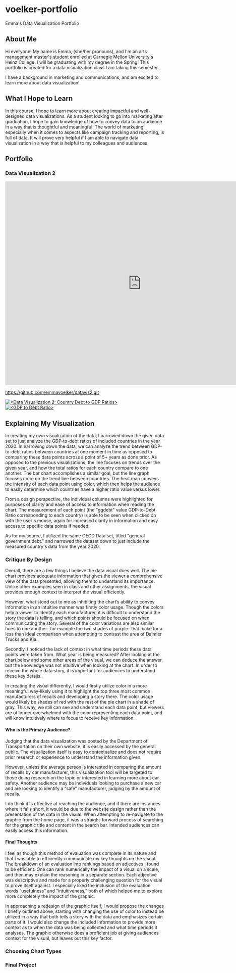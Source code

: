 # voelker-portfolio
Emma's Data Visualization Portfolio

## About Me 
Hi everyone! My name is Emma, (she/her pronouns), and I'm an arts management master's student enrolled at Carnegie Mellon University's Heinz College. I will be graduating with my degree in the Spring! This portfolio is created for a data visualization class I am taking this semester. 

I have a background in marketing and communications, and am excited to learn more about data visualization! 

## What I Hope to Learn
In this course, I hope to learn more about creating impactful and well-designed data visualizations. As a student looking to go into marketing after graduation, I hope to gain knowledge of how to convey data to an audience in a way that is thoughtful and meaningful. The world of marketing, especially when it comes to aspects like campaign tracking and reporting, is full of data. It will prove very helpful if I am able to navigate data visualization in a way that is helpful to my colleagues and audiences.  

## Portfolio
### Data Visualization 2

<iframe src="https://data.oecd.org/chart/7faU" width="860" height="645" style="border: 0" mozallowfullscreen="true" webkitallowfullscreen="true" allowfullscreen="true"><a href="https://data.oecd.org/chart/7faU" target="_blank">OECD Chart: General government debt, Total, % of GDP, Annual, 2022</a></iframe>

https://github.com/emmavoelker/dataviz2.git 

<div class='tableauPlaceholder' id='viz1699397190463' style='position: relative'><noscript><a href='#'><img alt='&lt;Data Visualization 2: Country Debt to GDP Ratios&gt; ' src='https:&#47;&#47;public.tableau.com&#47;static&#47;images&#47;Da&#47;DataVisualization2_16993971629670&#47;DataVisualization2&#47;1_rss.png' style='border: none' /></a></noscript><object class='tableauViz'  style='display:none;'><param name='host_url' value='https%3A%2F%2Fpublic.tableau.com%2F' /> <param name='embed_code_version' value='3' /> <param name='site_root' value='' /><param name='name' value='DataVisualization2_16993971629670&#47;DataVisualization2' /><param name='tabs' value='no' /><param name='toolbar' value='yes' /><param name='static_image' value='https:&#47;&#47;public.tableau.com&#47;static&#47;images&#47;Da&#47;DataVisualization2_16993971629670&#47;DataVisualization2&#47;1.png' /> <param name='animate_transition' value='yes' /><param name='display_static_image' value='yes' /><param name='display_spinner' value='yes' /><param name='display_overlay' value='yes' /><param name='display_count' value='yes' /><param name='language' value='en-US' /><param name='filter' value='publish=yes' /></object></div>                
<script type='text/javascript'>                    
  var divElement = document.getElementById('viz1699397190463');                    
  var vizElement = divElement.getElementsByTagName('object')[0];                    
  vizElement.style.width='100%';vizElement.style.height=(divElement.offsetWidth*0.75)+'px';                    
  var scriptElement = document.createElement('script');                    
  scriptElement.src = 'https://public.tableau.com/javascripts/api/viz_v1.js';                    
  vizElement.parentNode.insertBefore(scriptElement, vizElement);                
</script>

<div class='tableauPlaceholder' id='viz1699415973754' style='position: relative'><noscript><a href='#'><img alt='&lt;GDP to Debt Ratio&gt; ' src='https:&#47;&#47;public.tableau.com&#47;static&#47;images&#47;Da&#47;DataVisualization2_2_16994159644520&#47;DataVisualization2&#47;1_rss.png' style='border: none' /></a></noscript><object class='tableauViz'  style='display:none;'><param name='host_url' value='https%3A%2F%2Fpublic.tableau.com%2F' /> <param name='embed_code_version' value='3' /> <param name='site_root' value='' /><param name='name' value='DataVisualization2_2_16994159644520&#47;DataVisualization2' /><param name='tabs' value='no' /><param name='toolbar' value='yes' /><param name='static_image' value='https:&#47;&#47;public.tableau.com&#47;static&#47;images&#47;Da&#47;DataVisualization2_2_16994159644520&#47;DataVisualization2&#47;1.png' /> <param name='animate_transition' value='yes' /><param name='display_static_image' value='yes' /><param name='display_spinner' value='yes' /><param name='display_overlay' value='yes' /><param name='display_count' value='yes' /><param name='language' value='en-US' /><param name='filter' value='publish=yes' /></object></div>                
<script type='text/javascript'>                    
  var divElement = document.getElementById('viz1699415973754');                    
  var vizElement = divElement.getElementsByTagName('object')[0];                    vizElement.style.width='100%';vizElement.style.height=(divElement.offsetWidth*0.75)+'px';    
  var scriptElement = document.createElement('script');                    
  scriptElement.src = 'https://public.tableau.com/javascripts/api/viz_v1.js';                    vizElement.parentNode.insertBefore(scriptElement, vizElement);                
</script>

## Explaining My Visualization 
In creating my own visualization of the data, I narrowed down the given data set to just analyze the GDP-to-debt ratios of included countries in the year 2020. In narrowing down the data, we can analyze the trend between GDP-to-debt ratios between countries at one moment in time as opposed to comparing these data points across a point of 5+ years as done prior. As opposed to the previous visualizations, the line focuses on trends over the given year, and how the total ratios for each country compare to one another. The bar chart accomplishes a similar goal, but the line graph focuses more on the trend line between countries. The heat map conveys the intensity of each data point using color, which then helps the audience to easily determine which countries have a higher ratio value versus lower. 

From a design perspective, the individual columns were highlighted for purposes of clarity and ease of access to information when reading the chart. The measurement of each point (the "ggdebt" value GDP-to-Debt Ratio corresponding to each country) is able to be seen when clicked on with the user's mouse, again for increased clarity in information and easy access to specific data points if needed. 

As for my source, I utilized the same OECD Data set, titled "general government debt." and narrowed the dataset down to just include the measured country's data from the year 2020. 

### Critique By Design

Overall, there are a few things I believe the data visual does well. The pie chart provides adequate information that gives the viewer a comprehensive view of the data presented, allowing them to understand its importance. Unlike other examples seen in class and other assignments, the visual provides enough context to interpret the visual efficiently. 

However, what stood out to me as inhibiting the chart’s ability to convey information in an intuitive manner was firstly color usage. Though the colors help a viewer to identify each manufacturer, it is difficult to understand the story the data is telling, and which points should be focused on when communicating the story. Several of the color variations are also similar hues to one another- for example the two shades of purple- that make for a less than ideal comparison when attempting to contrast the area of Daimler Trucks and Kia.

Secondly, I noticed the lack of context in what time periods these data points were taken from. What year is being measured? After looking at the chart below and some other areas of the visual, we can deduce the answer, but the knowledge was not intuitive when looking at the chart. In order to receive the whole data story, it is important for audiences to understand these key details. 

In creating the visual differently, I would firstly utilize color in a more meaningful way-likely using it to highlight the top three most common manufacturers of recalls and developing a story there. The color usage would likely be shades of red with the rest of the pie chart in a shade of gray. This way, we still can see and understand each data point, but viewers are ot longer overwhelmed with the color representing each data point, and will know intuitively where to focus to receive key information.  

#### Who is the Primary Audience? 
Judging that the data visualization was posted by the Department of Transportation on their own website, it is easily accessed by the general public. The visualization itself is easy to contextualize and does not require prior research or experience to understand the information given.

However, unless the average person is interested in comparing the amount of recalls by car manufacturer, this visualization tool will be targeted to those doing research on the topic or interested in learning more about car safety. Another audience may be individuals looking to purchase a new car and are looking to identify a “safe” manufacturer, judging by the amount of recalls.

I do think it is effective at reaching the audience, and if there are instances where it falls short, it would be due to the website design rather than the presentation of the data in the visual. When attempting to re-navigate to the graphic from the home page, it was a straight-forward process of searching for the graphic title and content in the search bar. Intended audiences can easily access this information. 

#### Final Thoughts 
I feel as though this method of evaluation was complete in its nature and that I was able to efficiently communicate my key thoughts on the visual. The breakdown of an evaluation into rankings based on adjectives I found to be efficient. One can rank numerically the impact of a visual on a scale, and then may explain the reasoning in a separate section. Each adjective was descriptive and made for a properly challenging question for the visual to prove itself against. I especially liked the inclusion of the evaluation words “usefulness” and “intuitiveness,” both of which helped me to explore more completely the impact of the graphic. 

In approaching a redesign of the graphic itself, I would propose the changes I briefly outlined above, starting with changing the use of color to instead be utilized in a way that both tells a story with the data and emphasizes certain parts of it. I would also change the included information to provide more context as to when the data was being collected and what time periods it analyses. The graphic otherwise does a proficient job at giving audiences context for the visual, but leaves out this key factor. 

### Choosing Chart Types

### Final Project
